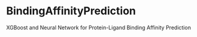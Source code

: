 # BindingAffinityPrediction
XGBoost and Neural Network for Protein-Ligand Binding Affinity Prediction

